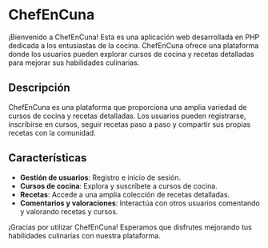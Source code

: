 # ChefEnCuna

¡Bienvenido a ChefEnCuna! Esta es una aplicación web desarrollada en PHP dedicada a los entusiastas de la cocina. ChefEnCuna ofrece una plataforma donde los usuarios pueden explorar cursos de cocina y recetas detalladas para mejorar sus habilidades culinarias.

## Descripción

ChefEnCuna es una plataforma que proporciona una amplia variedad de cursos de cocina y recetas detalladas. Los usuarios pueden registrarse, inscribirse en cursos, seguir recetas paso a paso y compartir sus propias recetas con la comunidad.

## Características

- **Gestión de usuarios**: Registro e inicio de sesión.
- **Cursos de cocina**: Explora y suscríbete a cursos de cocina.
- **Recetas**: Accede a una amplia colección de recetas detalladas.
- **Comentarios y valoraciones**: Interactúa con otros usuarios comentando y valorando recetas y cursos.

¡Gracias por utilizar ChefEnCuna! Esperamos que disfrutes mejorando tus habilidades culinarias con nuestra plataforma.
